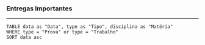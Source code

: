 
### Entregas Importantes
---
```dataview
TABLE data as "Data", type as "Tipo", disciplina as "Matéria"
WHERE type = "Prova" or type = "Trabalho"
SORT data asc
```


